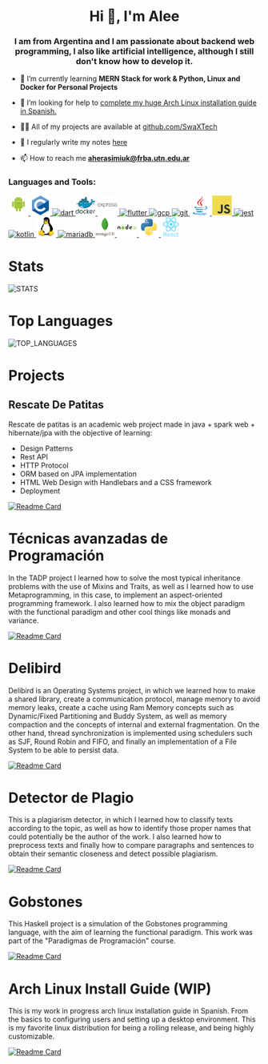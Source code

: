 <h1 align="center">Hi 👋, I'm Alee</h1>
<h3 align="center">I am from Argentina and I am passionate about backend web programming, I also like artificial intelligence, although I still don't know how to develop it.</h3>

<!--
<p align="left"> <img src="https://komarev.com/ghpvc/?username=swaxtech&label=Profile%20views&color=0e75b6&style=flat-square" alt="swaxtech" /> </p>

<p align="left"> <a href="https://github.com/ryo-ma/github-profile-trophy"><img src="https://github-profile-trophy.vercel.app/?username=swaxtech" alt="swaxtech" /></a> </p>
-->
- 🌱 I’m currently learning **MERN Stack for work & Python, Linux and Docker for Personal Projects**

- 🤝 I’m looking for help to [complete my huge Arch Linux installation guide in Spanish.](https://github.com/SwaXTech/Guia-de-Instalacion-de-Arch-Linux)

- 👨‍💻 All of my projects are available at [github.com/SwaXTech](github.com/SwaXTech)

- 📝 I regularly write my notes [here](https://github.com/stars/SwaXTech/lists/notes)

- 📫 How to reach me **aherasimiuk@frba.utn.edu.ar**

<h3 align="left">Languages and Tools:</h3>
<p align="left"> <a href="https://developer.android.com" target="_blank" rel="noreferrer"> <img src="https://raw.githubusercontent.com/devicons/devicon/master/icons/android/android-original-wordmark.svg" alt="android" width="40" height="40"/> </a> <a href="https://www.cprogramming.com/" target="_blank" rel="noreferrer"> <img src="https://raw.githubusercontent.com/devicons/devicon/master/icons/c/c-original.svg" alt="c" width="40" height="40"/> </a> <a href="https://dart.dev" target="_blank" rel="noreferrer"> <img src="https://www.vectorlogo.zone/logos/dartlang/dartlang-icon.svg" alt="dart" width="40" height="40"/> </a> <a href="https://www.docker.com/" target="_blank" rel="noreferrer"> <img src="https://raw.githubusercontent.com/devicons/devicon/master/icons/docker/docker-original-wordmark.svg" alt="docker" width="40" height="40"/> </a> <a href="https://expressjs.com" target="_blank" rel="noreferrer"> <img src="https://raw.githubusercontent.com/devicons/devicon/master/icons/express/express-original-wordmark.svg" alt="express" width="40" height="40"/> </a> <a href="https://flutter.dev" target="_blank" rel="noreferrer"> <img src="https://www.vectorlogo.zone/logos/flutterio/flutterio-icon.svg" alt="flutter" width="40" height="40"/> </a> <a href="https://cloud.google.com" target="_blank" rel="noreferrer"> <img src="https://www.vectorlogo.zone/logos/google_cloud/google_cloud-icon.svg" alt="gcp" width="40" height="40"/> </a> <a href="https://git-scm.com/" target="_blank" rel="noreferrer"> <img src="https://www.vectorlogo.zone/logos/git-scm/git-scm-icon.svg" alt="git" width="40" height="40"/> </a> <a href="https://www.java.com" target="_blank" rel="noreferrer"> <img src="https://raw.githubusercontent.com/devicons/devicon/master/icons/java/java-original.svg" alt="java" width="40" height="40"/> </a> <a href="https://developer.mozilla.org/en-US/docs/Web/JavaScript" target="_blank" rel="noreferrer"> <img src="https://raw.githubusercontent.com/devicons/devicon/master/icons/javascript/javascript-original.svg" alt="javascript" width="40" height="40"/> </a> <a href="https://jestjs.io" target="_blank" rel="noreferrer"> <img src="https://www.vectorlogo.zone/logos/jestjsio/jestjsio-icon.svg" alt="jest" width="40" height="40"/> </a> <a href="https://kotlinlang.org" target="_blank" rel="noreferrer"> <img src="https://www.vectorlogo.zone/logos/kotlinlang/kotlinlang-icon.svg" alt="kotlin" width="40" height="40"/> </a> <a href="https://www.linux.org/" target="_blank" rel="noreferrer"> <img src="https://raw.githubusercontent.com/devicons/devicon/master/icons/linux/linux-original.svg" alt="linux" width="40" height="40"/> </a> <a href="https://mariadb.org/" target="_blank" rel="noreferrer"> <img src="https://www.vectorlogo.zone/logos/mariadb/mariadb-icon.svg" alt="mariadb" width="40" height="40"/> </a> <a href="https://www.mongodb.com/" target="_blank" rel="noreferrer"> <img src="https://raw.githubusercontent.com/devicons/devicon/master/icons/mongodb/mongodb-original-wordmark.svg" alt="mongodb" width="40" height="40"/> </a> <a href="https://nodejs.org" target="_blank" rel="noreferrer"> <img src="https://raw.githubusercontent.com/devicons/devicon/master/icons/nodejs/nodejs-original-wordmark.svg" alt="nodejs" width="40" height="40"/> </a> <a href="https://www.python.org" target="_blank" rel="noreferrer"> <img src="https://raw.githubusercontent.com/devicons/devicon/master/icons/python/python-original.svg" alt="python" width="40" height="40"/> </a> <a href="https://reactjs.org/" target="_blank" rel="noreferrer"> <img src="https://raw.githubusercontent.com/devicons/devicon/master/icons/react/react-original-wordmark.svg" alt="react" width="40" height="40"/> </a> </p>

<!--
<p><img align="left" src="https://github-readme-stats.vercel.app/api/top-langs?username=swaxtech&show_icons=true&theme=dark&locale=en&layout=compact" alt="swaxtech" /></p>

<p>&nbsp;<img align="center" src="https://github-readme-stats.vercel.app/api?username=swaxtech&show_icons=true&theme=dark&locale=en" alt="swaxtech" /></p>
-->
# Stats

![STATS](https://github-readme-stats.vercel.app/api?username=SwaXTech&count_private=true&show_icons=true&include_all_commits=true&custom_title=SwaXTech%27s%20Github%20Stats)

# Top Languages

![TOP_LANGUAGES](https://github-readme-stats.vercel.app/api/top-langs/?username=SwaXTech&hide=Jupyter%20Notebook,prolog,makefile,handlebars&langs_count=10)

# Projects

## Rescate De Patitas

Rescate de patitas is an academic web project made in java + spark web + hibernate/jpa with the objective of learning:

- Design Patterns
- Rest API
- HTTP Protocol
- ORM based on JPA implementation
- HTML Web Design with Handlebars and a CSS framework
- Deployment

[![Readme Card](https://github-readme-stats.vercel.app/api/pin/?username=SwaXTech&repo=RescateDePatitas)](https://github.com/SwaXTech/RescateDePatitas)

# Técnicas avanzadas de Programación

In the TADP project I learned how to solve the most typical inheritance problems with the use of Mixins and Traits, as well as I learned how to use Metaprogramming, in this case, to implement an aspect-oriented programming framework. I also learned how to mix the object paradigm with the functional paradigm and other cool things like monads and variance.

[![Readme Card](https://github-readme-stats.vercel.app/api/pin/?username=SwaXTech&repo=TecnicasAvanzadasDeProgramacion)](https://github.com/SwaXTech/TecnicasAvanzadasDeProgramacion)


# Delibird

Delibird is an Operating Systems project, in which we learned how to make a shared library, create a communication protocol, manage memory to avoid memory leaks, create a cache using Ram Memory concepts such as Dynamic/Fixed Partitioning and Buddy System, as well as memory compaction and the concepts of internal and external fragmentation. On the other hand, thread synchronization is implemented using schedulers such as SJF, Round Robin and FIFO, and finally an implementation of a File System to be able to persist data.

[![Readme Card](https://github-readme-stats.vercel.app/api/pin/?username=SwaXTech&repo=Delibird-Sistemas-Operativos)](https://github.com/SwaXTech/Delibird-Sistemas-Operativos)

# Detector de Plagio

This is a plagiarism detector, in which I learned how to classify texts according to the topic, as well as how to identify those proper names that could potentially be the author of the work. I also learned how to preprocess texts and finally how to compare paragraphs and sentences to obtain their semantic closeness and detect possible plagiarism.

[![Readme Card](https://github-readme-stats.vercel.app/api/pin/?username=SwaXTech&repo=Detector-de-Plagio)](https://github.com/SwaXTech/Detector-de-Plagio)


# Gobstones

This Haskell project is a simulation of the Gobstones programming language, with the aim of learning the functional paradigm. This work was part of the "Paradigmas de Programación" course.

[![Readme Card](https://github-readme-stats.vercel.app/api/pin/?username=SwaXTech&repo=Gobstones)](https://github.com/SwaXTech/Gobstones)

# Arch Linux Install Guide (WIP)

This is my work in progress arch linux installation guide in Spanish. From the basics to configuring users and setting up a desktop environment. This is my favorite linux distribution for being a rolling release, and being highly customizable.

[![Readme Card](https://github-readme-stats.vercel.app/api/pin/?username=SwaXTech&repo=Guia-de-Instalacion-de-Arch-Linux)](https://github.com/SwaXTech/Guia-de-Instalacion-de-Arch-Linux)
